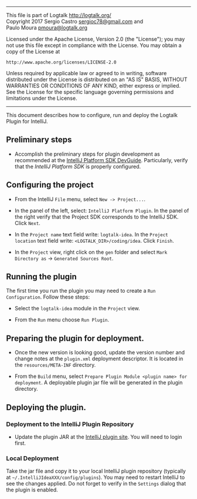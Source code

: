 ________________________________________________________________________

This file is part of Logtalk <http://logtalk.org/>  
Copyright 2017 Sergio Castro <sergioc78@gmail.com> and  
Paulo Moura <pmoura@logtalk.org>

Licensed under the Apache License, Version 2.0 (the "License");
you may not use this file except in compliance with the License.
You may obtain a copy of the License at

    http://www.apache.org/licenses/LICENSE-2.0

Unless required by applicable law or agreed to in writing, software
distributed under the License is distributed on an "AS IS" BASIS,
WITHOUT WARRANTIES OR CONDITIONS OF ANY KIND, either express or implied.
See the License for the specific language governing permissions and
limitations under the License.
________________________________________________________________________


This document describes how to configure, run and deploy the Logtalk Plugin
for IntelliJ.

## Preliminary steps

- Accomplish the preliminary steps for plugin development as recommended at
the [IntelliJ Platform SDK DevGuide](http://www.jetbrains.org/intellij/sdk/docs/basics/getting_started/setting_up_environment.html).
Particularly, verify that the _IntelliJ Platform SDK_ is properly configured.

## Configuring the project

- From the IntelliJ `File` menu, select `New -> Project...`.

- In the panel of the left, select: `IntelliJ Platform Plugin`. In the panel
of the right verify that the Project SDK corresponds to the IntelliJ SDK.
Click `Next`.

- In the `Project name` text field write: `logtalk-idea`.  In the `Project
location` text field write: `<LOGTALK_DIR>/coding/idea`. Click `Finish`.

- In the `Project` view, right click on the `gen` folder and select
`Mark Directory as` -> `Generated Sources Root`.


## Running the plugin

The first time you run the plugin you may need to create a `Run Configuration`.
Follow these steps:

- Select the `logtalk-idea` module in the `Project` view.

- From the `Run` menu choose `Run Plugin`.


## Preparing the plugin for deployment.

- Once the new version is looking good, update the version number and change
notes at the `plugin.xml` deployment descriptor. It is located in the
`resources/META-INF` directory.

- From the `Build` menu, select `Prepare Plugin Module <plugin name> for
deployment`.  A deployable plugin jar file will be generated in the plugin
directory.


## Deploying the plugin.

### Deployment to the IntelliJ Plugin Repository

- Update the plugin JAR at the [IntelliJ plugin site](https://plugins.jetbrains.com/plugin/9425-logtalk).
You will need to login first.


### Local Deployment

Take the jar file and copy it to your local IntelliJ plugin repository
(typically at `~/.IntelliJIdeaXXX/config/plugins`). You may need to restart
IntelliJ to see the changes applied. Do not forget to verify in the `Settings`
dialog that the plugin is enabled.
